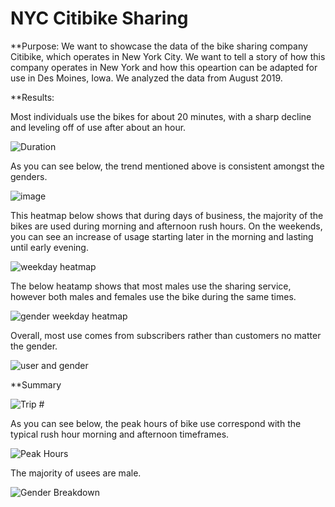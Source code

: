 # NYC Citibike Sharing 

**Purpose:
We want to showcase the data of the bike sharing company Citibike, which operates in New York City. We want to tell a story of how this company operates in New York and how this opeartion can be adapted for use in Des Moines, Iowa. We analyzed the data from August 2019.

**Results:

Most individuals use the bikes for about 20 minutes, with a sharp decline and leveling off of use after about an hour. 

![Duration](https://user-images.githubusercontent.com/92542382/152707398-11896b56-7abf-4172-819d-c18f9f366422.PNG)

As you can see below, the trend mentioned above is consistent amongst the genders. 

![image](https://user-images.githubusercontent.com/92542382/152707476-e1389d46-34ca-429f-afd2-88550ac0ba47.png)

This heatmap below shows that during days of business, the majority of the bikes are used during morning and afternoon rush hours. On the weekends, you can see an increase of usage starting later in the morning and lasting until early evening. 

![weekday heatmap](https://user-images.githubusercontent.com/92542382/152707571-6f49fd13-fe1e-47bc-ac5c-c984f16b73f7.PNG)

The below heatamp shows that most males use the sharing service, however both males and females use the bike during the same times. 

![gender weekday heatmap](https://user-images.githubusercontent.com/92542382/152707683-6addcf80-bf56-4ee4-a869-35197d7234cb.PNG)

Overall, most use comes from subscribers rather than customers no matter the gender.  

![user and gender](https://user-images.githubusercontent.com/92542382/152707745-ceba9704-adc6-49b3-b4b8-926b2a136d3d.PNG)

**Summary 


![Trip #](https://user-images.githubusercontent.com/92542382/152707034-0d5878c8-022a-4431-91f7-cc9986647aa7.PNG)

As you can see below, the peak hours of bike use correspond with the typical rush hour morning and afternoon timeframes. 

![Peak Hours](https://user-images.githubusercontent.com/92542382/152707169-c2aca623-847a-440e-94bb-2d10b06a419e.PNG)

The majority of usees are male.

![Gender Breakdown](https://user-images.githubusercontent.com/92542382/152707223-b97ae56e-6cc3-40d5-bff4-d891599a2c8b.PNG)

